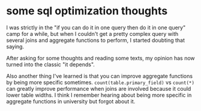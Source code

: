 # some sql optimization thoughts

I was strictly in the "if you can do it in one query then do it in one query"
camp for a while, but when I couldn't get a pretty complex query with several
joins and aggregate functions to perform, I started doubting that saying.

After asking for some thoughts and reading some texts, my opinion has now turned
into the classic "it depends".

Also another thing I've learned is that you can improve aggregate functions by
being more specific sometimes. `count(table.primary_field)` vs `count(*)` can
greatly improve performance when joins are involved because it could lower table
widths. I think I remember hearing about being more specific in aggregate
functions in university but forgot about it.
